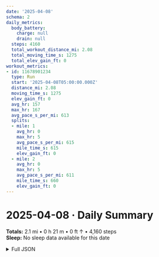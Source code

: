 ```yaml
---
date: '2025-04-08'
schema: 2
daily_metrics:
  body_battery:
    charge: null
    drain: null
  steps: 4160
  total_workout_distance_mi: 2.08
  total_moving_time_s: 1275
  total_elev_gain_ft: 0
workout_metrics:
- id: 11678901234
  type: Run
  start: '2025-04-08T05:00:00.000Z'
  distance_mi: 2.08
  moving_time_s: 1275
  elev_gain_ft: 0
  avg_hr: 157
  max_hr: 167
  avg_pace_s_per_mi: 613
  splits:
  - mile: 1
    avg_hr: 0
    max_hr: 5
    avg_pace_s_per_mi: 615
    mile_time_s: 615
    elev_gain_ft: 0
  - mile: 2
    avg_hr: 0
    max_hr: 5
    avg_pace_s_per_mi: 611
    mile_time_s: 660
    elev_gain_ft: 0
---
```

# 2025-04-08 · Daily Summary
**Totals:** 2.1 mi • 0 h 21 m • 0 ft ↑ • 4,160 steps  
**Sleep:** No sleep data available for this date

<details>
<summary>Full JSON</summary>

```json
{
  "date": "2025-04-08",
  "schema": 2,
  "daily_metrics": {
    "body_battery": {
      "charge": null,
      "drain": null
    },
    "steps": 4160,
    "total_workout_distance_mi": 2.08,
    "total_moving_time_s": 1275,
    "total_elev_gain_ft": 0
  },
  "workout_metrics": [
    {
      "id": 11678901234,
      "type": "Run",
      "start": "2025-04-08T05:00:00.000Z",
      "distance_mi": 2.08,
      "moving_time_s": 1275,
      "elev_gain_ft": 0,
      "avg_hr": 157,
      "max_hr": 167,
      "avg_pace_s_per_mi": 613,
      "splits": [
        {
          "mile": 1,
          "avg_hr": 0,
          "max_hr": 5,
          "avg_pace_s_per_mi": 615,
          "mile_time_s": 615,
          "elev_gain_ft": 0
        },
        {
          "mile": 2,
          "avg_hr": 0,
          "max_hr": 5,
          "avg_pace_s_per_mi": 611,
          "mile_time_s": 660,
          "elev_gain_ft": 0
        }
      ]
    }
  ]
}
```
</details>
